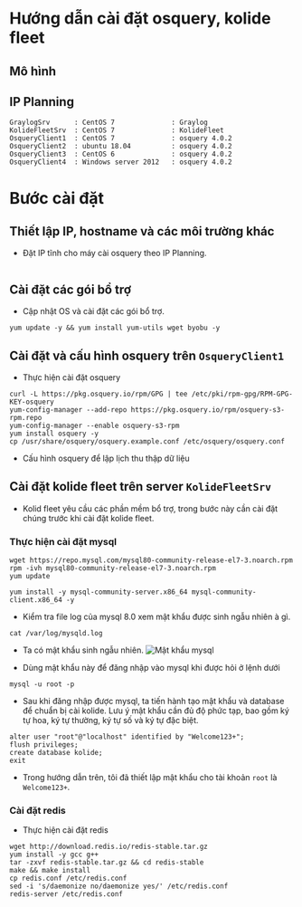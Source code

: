 # Hướng dẫn cài đặt osquery, kolide fleet

## Mô hình


## IP Planning

```
GraylogSrv		: CentOS 7				: Graylog
KolideFleetSrv 	: CentOS 7 				: KolideFleet  
OsqueryClient1 	: CentOS 7  			: osquery 4.0.2
OsqueryClient2 	: ubuntu 18.04 			: osquery 4.0.2
OsqueryClient3	: CentOS 6 				: osquery 4.0.2
OsqueryClient4	: Windows server 2012	: osquery 4.0.2
```


# Bước cài đặt

## Thiết lập IP, hostname và các môi trường khác

- Đặt IP tĩnh cho máy cài osquery theo IP Planning.

```

```

## Cài đặt các gói bổ trợ

- Cập nhật OS và cài đặt các gói bổ trợ.

```
yum update -y && yum install yum-utils wget byobu -y
```

## Cài đặt và cấu hình osquery trên `OsqueryClient1`

- Thực hiện cài đặt osquery

```
curl -L https://pkg.osquery.io/rpm/GPG | tee /etc/pki/rpm-gpg/RPM-GPG-KEY-osquery
yum-config-manager --add-repo https://pkg.osquery.io/rpm/osquery-s3-rpm.repo
yum-config-manager --enable osquery-s3-rpm
yum install osquery -y
cp /usr/share/osquery/osquery.example.conf /etc/osquery/osquery.conf
```

- Cấu hình osquery để lập lịch thu thập dữ liệu



## Cài đặt kolide fleet trên server `KolideFleetSrv`

- Kolid fleet yêu cầu các phần mềm bổ trợ, trong bước này cần cài đặt chúng trước khi cài đặt kolide fleet.


### Thực hiện cài đặt mysql

```
wget https://repo.mysql.com/mysql80-community-release-el7-3.noarch.rpm
rpm -ivh mysql80-community-release-el7-3.noarch.rpm
yum update

yum install -y mysql-community-server.x86_64 mysql-community-client.x86_64 -y
```

- Kiểm tra file log của mysql 8.0 xem mật khẩu được sinh ngẫu nhiên à gì.
```
cat /var/log/mysqld.log    
```

- Ta có mật khẩu sinh ngẫu nhiên.
![Mật khẩu mysql](https://image.prntscr.com/image/ercAYtvHRNywDptycAq3DQ.png)

- Dùng mật khẩu này để đăng nhập vào mysql khi được hỏi ở lệnh dưới

```
mysql -u root -p
```

- Sau khi đăng nhập được mysql, ta tiến hành tạo mật khẩu và database để chuẩn bị cài kolide. Lưu ý mật khẩu cần đủ độ phức tạp, bao gồm ký tự hoa, ký tự thường, ký tự số và ký tự đặc biệt.

```
alter user "root"@"localhost" identified by "Welcome123+";   
flush privileges;
create database kolide;
exit
```

- Trong hướng dẫn trên, tôi đã thiết lập mật khẩu cho tài khoản `root` là `Welcome123+`.


### Cài đặt redis

- Thực hiện cài đặt redis

```
wget http://download.redis.io/redis-stable.tar.gz
yum install -y gcc g++
tar -zxvf redis-stable.tar.gz && cd redis-stable
make && make install
cp redis.conf /etc/redis.conf
sed -i 's/daemonize no/daemonize yes/' /etc/redis.conf
redis-server /etc/redis.conf
```



